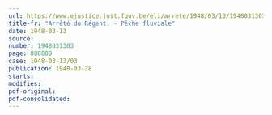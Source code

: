 ```yaml
---
url: https://www.ejustice.just.fgov.be/eli/arrete/1948/03/13/1948031303/justel
title-fr: "Arrêté du Régent. - Pêche fluviale"
date: 1948-03-13
source:
number: 1948031303
page: 888888
case: 1948-03-13/03
publication: 1948-03-28
starts:
modifies:
pdf-original:
pdf-consolidated:
---
```


